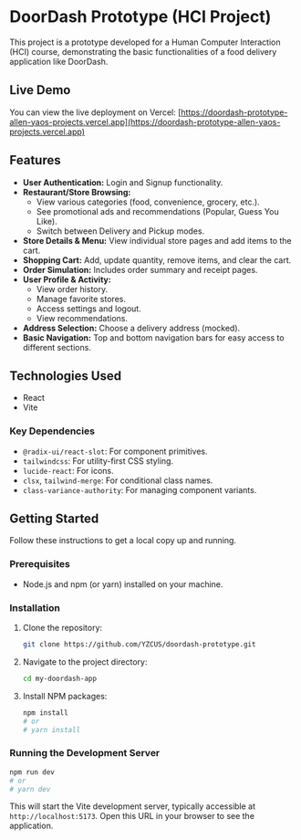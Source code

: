 # DoorDash Prototype (HCI Project)

This project is a prototype developed for a Human Computer Interaction (HCI) course, demonstrating the basic functionalities of a food delivery application like DoorDash.

## Live Demo

You can view the live deployment on Vercel: [https://doordash-prototype-allen-yaos-projects.vercel.app](https://doordash-prototype-allen-yaos-projects.vercel.app)

## Features

*   **User Authentication:** Login and Signup functionality.
*   **Restaurant/Store Browsing:**
    *   View various categories (food, convenience, grocery, etc.).
    *   See promotional ads and recommendations (Popular, Guess You Like).
    *   Switch between Delivery and Pickup modes.
*   **Store Details & Menu:** View individual store pages and add items to the cart.
*   **Shopping Cart:** Add, update quantity, remove items, and clear the cart.
*   **Order Simulation:** Includes order summary and receipt pages.
*   **User Profile & Activity:**
    *   View order history.
    *   Manage favorite stores.
    *   Access settings and logout.
    *   View recommendations.
*   **Address Selection:** Choose a delivery address (mocked).
*   **Basic Navigation:** Top and bottom navigation bars for easy access to different sections.

## Technologies Used

*   React
*   Vite

### Key Dependencies

*   `@radix-ui/react-slot`: For component primitives.
*   `tailwindcss`: For utility-first CSS styling.
*   `lucide-react`: For icons.
*   `clsx`, `tailwind-merge`: For conditional class names.
*   `class-variance-authority`: For managing component variants.

## Getting Started

Follow these instructions to get a local copy up and running.

### Prerequisites

*   Node.js and npm (or yarn) installed on your machine.

### Installation

1.  Clone the repository:
    ```bash
    git clone https://github.com/YZCUS/doordash-prototype.git
    ```
2.  Navigate to the project directory:
    ```bash
    cd my-doordash-app
    ```
3.  Install NPM packages:
    ```bash
    npm install
    # or
    # yarn install
    ```

### Running the Development Server

```bash
npm run dev
# or
# yarn dev
```

This will start the Vite development server, typically accessible at `http://localhost:5173`. Open this URL in your browser to see the application.
